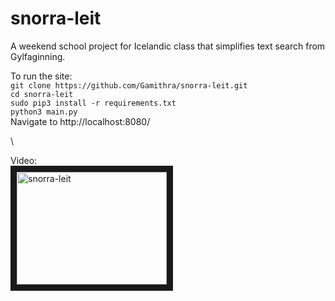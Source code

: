 # snorra-leit

A weekend school project for Icelandic class that simplifies text search from Gylfaginning.

To run the site:\
`git clone https://github.com/Gamithra/snorra-leit.git`\
`cd snorra-leit`\
`sudo pip3 install -r requirements.txt`\
`python3 main.py`\
Navigate to http://localhost:8080/

\

Video:\
<a href="http://www.youtube.com/watch?feature=player_embedded&v=i7b3nU3byu4
" target="_blank"><img src="http://img.youtube.com/vi/i7b3nU3byu4/0.jpg" 
alt="snorra-leit" width="240" height="180" border="10" /></a>
